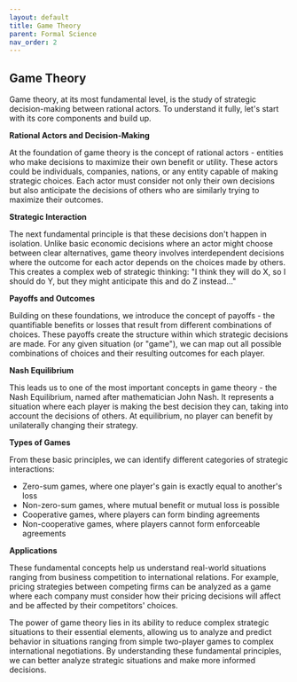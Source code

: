 ```yaml
---
layout: default
title: Game Theory
parent: Formal Science
nav_order: 2
---
```


## Game Theory

Game theory, at its most fundamental level, is the study of strategic decision-making between rational actors. To understand it fully, let's start with its core components and build up.

**Rational Actors and Decision-Making**

At the foundation of game theory is the concept of rational actors - entities who make decisions to maximize their own benefit or utility. These actors could be individuals, companies, nations, or any entity capable of making strategic choices. Each actor must consider not only their own decisions but also anticipate the decisions of others who are similarly trying to maximize their outcomes.

**Strategic Interaction**

The next fundamental principle is that these decisions don't happen in isolation. Unlike basic economic decisions where an actor might choose between clear alternatives, game theory involves interdependent decisions where the outcome for each actor depends on the choices made by others. This creates a complex web of strategic thinking: "I think they will do X, so I should do Y, but they might anticipate this and do Z instead..."

**Payoffs and Outcomes**

Building on these foundations, we introduce the concept of payoffs - the quantifiable benefits or losses that result from different combinations of choices. These payoffs create the structure within which strategic decisions are made. For any given situation (or "game"), we can map out all possible combinations of choices and their resulting outcomes for each player.

**Nash Equilibrium**

This leads us to one of the most important concepts in game theory - the Nash Equilibrium, named after mathematician John Nash. It represents a situation where each player is making the best decision they can, taking into account the decisions of others. At equilibrium, no player can benefit by unilaterally changing their strategy.

**Types of Games**

From these basic principles, we can identify different categories of strategic interactions:
- Zero-sum games, where one player's gain is exactly equal to another's loss
- Non-zero-sum games, where mutual benefit or mutual loss is possible
- Cooperative games, where players can form binding agreements
- Non-cooperative games, where players cannot form enforceable agreements

**Applications**

These fundamental concepts help us understand real-world situations ranging from business competition to international relations. For example, pricing strategies between competing firms can be analyzed as a game where each company must consider how their pricing decisions will affect and be affected by their competitors' choices.

The power of game theory lies in its ability to reduce complex strategic situations to their essential elements, allowing us to analyze and predict behavior in situations ranging from simple two-player games to complex international negotiations. By understanding these fundamental principles, we can better analyze strategic situations and make more informed decisions.
